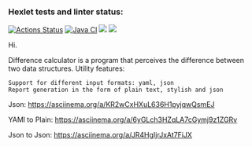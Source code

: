 ### Hexlet tests and linter status:
[![Actions Status](https://github.com/IlnazKamalov/java-project-71/workflows/hexlet-check/badge.svg)](https://github.com/IlnazKamalov/java-project-71/actions)
[![Java CI](https://github.com/IlnazKamalov/app/actions/workflows/github-actions.yml/badge.svg)](https://github.com/IlnazKamalov/app/actions/workflows/github-actions.yml)
<a href="https://codeclimate.com/github/IlnazKamalov/java-project-71/maintainability"><img src="https://api.codeclimate.com/v1/badges/c6c5b2918dc36c45419f/maintainability" /></a>
<a href="https://codeclimate.com/github/IlnazKamalov/java-project-71/test_coverage"><img src="https://api.codeclimate.com/v1/badges/c6c5b2918dc36c45419f/test_coverage" /></a>


Hi.

Difference calculator is a program that perceives the difference between two data structures.
Utility features:

    Support for different input formats: yaml, json
    Report generation in the form of plain text, stylish and json
Json:
https://asciinema.org/a/KR2wCxHXuL636H1pyjqwQsmEJ

YAMl to Plain:
https://asciinema.org/a/6yGLch3HZqLA7cGymj9z1ZGRv

Json to Json:
https://asciinema.org/a/JR4HgIjrJxAt7FiJX